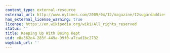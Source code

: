 ```yaml
---
content_type: external-resource
external_url: http://www.nytimes.com/2009/04/12/magazine/12sugardaddies-t.html?pagewanted=all&mtrref=undefined&gwh=8C6A7E617CA7297AEA6BC08A1045207C&gwt=pay
has_external_license_warning: true
license: https://en.wikipedia.org/wiki/All_rights_reserved
status: ''
title: Keeping Up With Being Kept
uid: e8a362e4-283f-449a-99f0-a7cad1bc2732
wayback_url: ''
---
```


